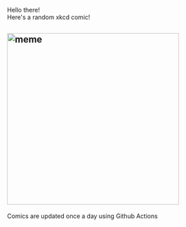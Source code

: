 Hello there! <br>Here's a random xkcd comic!<br>
## <img src="https://imgs.xkcd.com/comics/front_door.png" alt="meme" width="400"/><br>
Comics are updated once a day using Github Actions